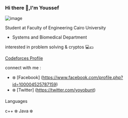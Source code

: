 ### Hi there 👋,I'm Youssef


![image](https://user-images.githubusercontent.com/83988379/125638805-03c8590f-62d9-47ad-8c1a-5fa21c414e1e.png)

 Student at Faculty of Engineering Cairo University
 - Systems and Biomedical Department 
 
 interested in problem solving & cryptos 💻💵
 
 [Codeforces Profile](https://codeforces.com/profile/yoyobunt)
 
connect with me :
- ❄️ [Facebook] (https://www.facebook.com/profile.php?id=100004525787159)
- ❄️ [Twitter] (https://twitter.com/yoyobunt)


 Languages 
 
c++  ❄️
Java ❄️
